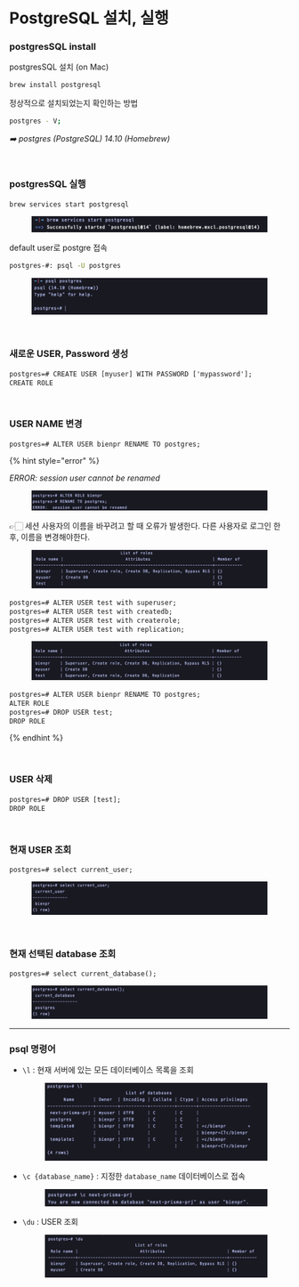 # PostgreSQL 설치, 실행

### postgresSQL install

postgresSQL 설치 (on Mac)

```bash
brew install postgresql
```

정상적으로 설치되었는지 확인하는 방법

```bash
postgres - V;
```

_➡️ postgres (PostgreSQL) 14.10 (Homebrew)_

<br />

### postgresSQL 실행

```bash
brew services start postgresql
```

<figure><img src="../../.gitbook/assets/240201-1.png" alt=""><figcaption></figcaption></figure>

default user로 postgre 접속

```bash
postgres-#: psql -U postgres
```

<figure><img src="../../.gitbook/assets/240201-2.png" alt=""><figcaption></figcaption></figure>

<br />

### 새로운 USER, Password 생성

```
postgres=# CREATE USER [myuser] WITH PASSWORD ['mypassword'];
CREATE ROLE
```

<br />

### USER NAME 변경

```
postgres=# ALTER USER bienpr RENAME TO postgres;
```

{% hint style="error" %}

_ERROR: session user cannot be renamed_

<figure><img src="../../.gitbook/assets/240201-8.png" alt=""><figcaption></figcaption></figure>

👉🏻 세션 사용자의 이름을 바꾸려고 할 때 오류가 발생한다. 다른 사용자로 로그인 한 후, 이름을 변경해야한다.

<figure><img src="../../.gitbook/assets/240201-9.png" alt=""><figcaption></figcaption></figure>

```
postgres=# ALTER USER test with superuser;
postgres=# ALTER USER test with createdb;
postgres=# ALTER USER test with createrole;
postgres=# ALTER USER test with replication;
```

<figure><img src="../../.gitbook/assets/240201-10.png" alt=""><figcaption></figcaption></figure>

```
postgres=# ALTER USER bienpr RENAME TO postgres;
ALTER ROLE
postgres=# DROP USER test;
DROP ROLE
```

{% endhint %}

<br />

### USER 삭제

```
postgres=# DROP USER [test];
DROP ROLE
```

<br />

### 현재 USER 조회

```
postgres=# select current_user;
```

<figure><img src="../../.gitbook/assets/240201-3.png" alt=""><figcaption></figcaption></figure>

<br  />

### 현재 선택된 database 조회

```
postgres=# select current_database();
```

<figure><img src="../../.gitbook/assets/240201-4.png" alt=""><figcaption></figcaption></figure>

---

### psql 명령어

- `\l` : 현재 서버에 있는 모든 데이터베이스 목록을 조회

  <figure><img src="../../.gitbook/assets/240201-5.png" alt=""><figcaption></figcaption></figure>

- `\c {database_name}` : 지정한 `database_name` 데이터베이스로 접속

  <figure><img src="../../.gitbook/assets/240201-6.png" alt=""><figcaption></figcaption></figure>

- `\du` : USER 조회

  <figure><img src="../../.gitbook/assets/240201-7.png" alt=""><figcaption></figcaption></figure>

